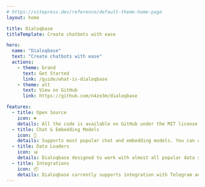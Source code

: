 ```yaml
---
# https://vitepress.dev/reference/default-theme-home-page
layout: home

title: Dialoqbase
titleTemplate: Create chatbots with ease

hero:
  name: "Dialoqbase"
  text: "Create chatbots with ease"
  actions:
    - theme: brand
      text: Get Started
      link: /guide/what-is-dialoqbase
    - theme: alt
      text: View on GitHub
      link: https://github.com/n4ze3m/dialoqbase

features:
  - title: Open Source
    icon: ❤
    details: All the code is available on GitHub under the MIT license and free for commercial use.
  - title: Chat & Embedding Models
    icon: 🤖
    details: Supports most popular chat and embedding models. You can choose the one that suits your needs.
  - title: Data Loaders
    icon: 📊
    details: Dialoqbase designed to work with almost all popular data sources (Website, PDF, docx, txt, etc.).
  - title: Integrations
    icon: 📦
    details: Dialoqbase currently supports integration with Telegram and Webpage. More integrations are coming soon.
---
```


